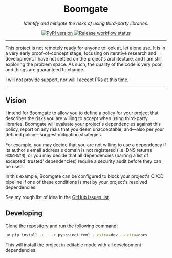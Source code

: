 <h1 align="center">Boomgate</h1>
<p align="center"><em>
    Identify and mitigate the risks of using third-party libraries.
</em></p>

<p align="center">
    <a href="https://pypi.org/project/boomgate/">
        <img src="https://img.shields.io/pypi/v/boomgate?color=%2334D058&label=PyPI%20package" alt="PyPI version">
    </a>
    <a href="https://github.com/KyeRussell/boomgate/actions/workflows/release.yaml">
        <img src="https://github.com/KyeRussell/boomgate/actions/workflows/release.yaml/badge.svg" alt="Release workflow status">
    </a>
</p>

---

This project is not remotely ready for anyone to look at, let alone use. It is in a
very early proof-of-concept stage, focusing on iterative research and development. I
have not settled on the project's architecture, and I am still exploring the problem
space. As such, the quality of the code is very poor, and things are guaranteed to
change.

I will not provide support, nor will I accept PRs at this time.

---

## Vision

I intend for Boomgate to allow you to define a policy for your project that describes
the risks you are willing to accept when using third-party libraries. Boomgate will
evaluate your project's dependencies against this policy, report on any risks that you
deem unacceptable, and—also per your defined policy—suggest mitigation strategies.

For example, you may decide that you are not willing to use a dependency if its author's
email address's domain is not registered (i.e. DNS returns `NXDOMAIN`), or you may
decide that all dependencies (barring a list of excepted 'trusted' dependencies) require
a security audit before they can be used.

In this example, Boomgate can be configured to block your project's CI/CD pipeline if
one of these conditions is met by your project's resolved dependencies.

See my rough list of idea in the
[GitHub issues list](https://github.com/KyeRussell/boomgate/issues).

## Developing

Clone the repository and run the following command:

```bash
uv pip install -e . -r pyproject.toml --extra=dev --extra=docs
```

This will install the project in editable mode with all development dependencies.

